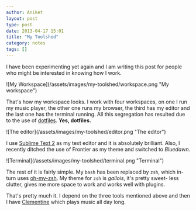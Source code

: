 ```yaml
---
author: Aniket
layout: post
type: post
date: 2013-04-17 15:01
title: "My Toolshed"
category: notes
tags: []
---
```

<p class="lead">I have been experimenting yet again and I am writing this post for people who might be interested in knowing how I work.</p>

<div class="media" markdown="1">
![My Workspace](/assets/images/my-toolshed/workspace.png "My workspace")
</div>

That's how my workspace looks. I work with four workspaces, on one I run my music player, the other one runs my browser, the third has my editor and the last one has the terminal running. All this segregation has resulted due to the use of [dotfiles](https://github.com/aniketpant/dotfiles). **Yes, dotfiles.**

<div class="media" markdown="1">
![The editor](/assets/images/my-toolshed/editor.png "The editor")
</div>

I use [Sublime Text 2](http://www.sublimetext.com/2) as my text editor and it is absolutely brilliant. Also, I recently ditched the use of Frontier as my theme and switched to _Bluedawn_.

<div class="media" markdown="1">
![Terminal](/assets/images/my-toolshed/terminal.png "Terminal")
</div>

The rest of it is fairly simple. My `bash` has been replaced by `zsh`, which in-turn uses [oh-my-zsh](https://github.com/robbyrussell/oh-my-zsh). My theme for `zsh` is _gallois_, it's pretty sweet- less clutter, gives me more space to work and works well with plugins.

That's pretty much it. I depend on the three tools mentioned above and then I have [Clementine](http://www.clementine-player.org/) which plays music all day long.